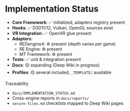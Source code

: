 # Implementation Status

- __Core Framework__: ✅ initialized, adapters registry present
- __Hooks__: ✅ D3D11/12, Vulkan, OpenGL sources exist
- __VR Integration__: ✅ OpenXR glue present
- __Adapters__:
  - REDengine4: ⚙️ present (depth varies per game)
  - RE Engine: ⚙️ present
  - MT Framework: ⚙️ present
- __Tests__: ✅ unit & integration present
- __Docs__: 🟡 expanding (Deep Wiki in progress)
- __Profiles__: 🟡 several included, `_TEMPLATE/` available

Traceability
- `docs/IMPLEMENTATION_STATUS.md`
- Cross-engine reports in `docs/reports/`
- `secure-files.md` checklists mapped to Deep Wiki pages
